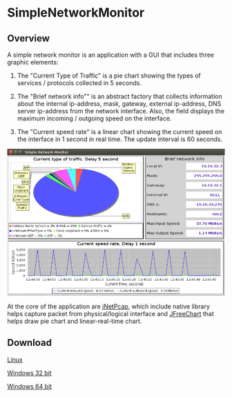 # SimpleNetworkMonitor

## Overview

A simple network monitor is an application with a GUI that includes three graphic elements:

1. The "Current Type of Traffic" is a pie chart showing the types of services / protocols collected in 5 seconds.

2. The "Brief network info"" is an abstract factory that collects information about the internal ip-address, mask, gateway, external ip-address, DNS server ip-address from the network interface. Also, the field displays the maximum incoming / outgoing speed on the interface.

3. The "Current speed rate" is a linear chart showing the current speed on the interface in 1 second in real time. The update interval is 60 seconds.

![GitHub Logo](/images/Selection_006.png)

At the core of the application are [jNetPcap](https://github.com/ruedigergad/clj-net-pcap/tree/master/jnetpcap), which include native library helps capture packet from physical/logical interface and [JFreeChart](https://github.com/jfree/jfreechart) that helps draw pie chart and linear-real-time chart.

## Download

[Linux](https://github.com/timmyventura/SimpleNetworkMonitor/raw/master/dist/simple_network_monitor_linux.tar.gz)

[Windows 32 bit](https://github.com/timmyventura/SimpleNetworkMonitor/raw/master/dist/simple_network_monitor_win32.zip)

[Windows 64 bit](https://github.com/timmyventura/SimpleNetworkMonitor/raw/master/dist/simple_network_monitor_win64.zip)
